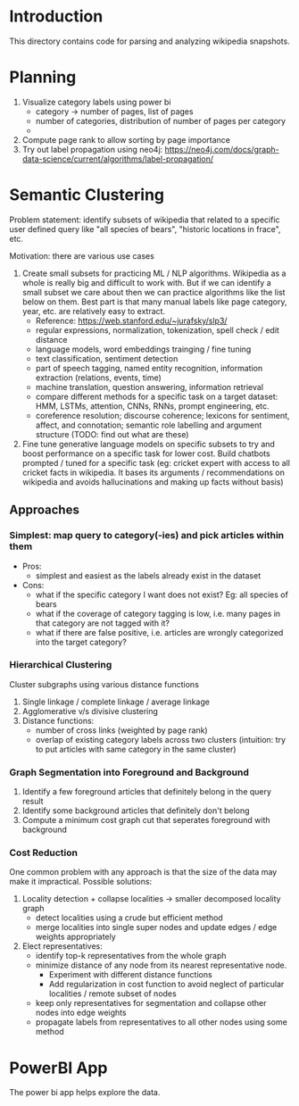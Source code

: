 # Introduction

This directory contains code for parsing and analyzing wikipedia snapshots.

# Planning

1. Visualize category labels using power bi
    - category -> number of pages, list of pages
    - number of categories, distribution of number of pages per category
    - 
2. Compute page rank to allow sorting by page importance
3. Try out label propagation using neo4j: https://neo4j.com/docs/graph-data-science/current/algorithms/label-propagation/

# Semantic Clustering

Problem statement: identify subsets of wikipedia that related to a specific user defined query like "all species of bears", "historic locations in frace", etc.

Motivation: there are various use cases
1. Create small subsets for practicing ML / NLP algorithms. Wikipedia as a whole is really big and difficult to work with. But if we can identify a small subset we care about then we can practice algorithms like the list below on them. Best part is that many manual labels like page category, year, etc. are relatively easy to extract.
    - Reference: https://web.stanford.edu/~jurafsky/slp3/
    - regular expressions, normalization, tokenization, spell check / edit distance
    - language models, word embeddings trainging / fine tuning
    - text classification, sentiment detection
    - part of speech tagging, named entity recognition, information extraction (relations, events, time)
    - machine translation, question answering, information retrieval 
    - compare different methods for a specific task on a target dataset: HMM, LSTMs, attention, CNNs, RNNs, prompt engineering, etc.
    - coreference resolution; discourse coherence; lexicons for sentiment, affect, and connotation; semantic role labelling and argument structure (TODO: find out what are these)
2. Fine tune generative language models on specific subsets to try and boost performance on a specific task for lower cost. Build chatbots prompted / tuned for a specific task (eg: cricket expert with access to all cricket facts in wikipedia. It bases its arguments / recommendations on wikipedia and avoids hallucinations and making up facts without basis)

## Approaches

### Simplest: map query to category(-ies) and pick articles within them

* Pros:
    - simplest and easiest as the labels already exist in the dataset
* Cons:
    - what if the specific category I want does not exist? Eg: all species of bears
    - what if the coverage of category tagging is low, i.e. many pages in that category are not tagged with it?
    - what if there are false positive, i.e. articles are wrongly categorized into the target category?

### Hierarchical Clustering 

Cluster subgraphs using various distance functions
1. Single linkage / complete linkage / average linkage
2. Agglomerative v/s divisive clustering
3. Distance functions:
    - number of cross links (weighted by page rank)
    - overlap of existing category labels across two clusters (intuition: try to put articles with same category in the same cluster)

### Graph Segmentation into Foreground and Background

1. Identify a few foreground articles that definitely belong in the query result
2. Identify some background articles that definitely don't belong
3. Compute a minimum cost graph cut that seperates foreground with background

### Cost Reduction

One common problem with any approach is that the size of the data may make it impractical. Possible solutions:
1. Locality detection + collapse localities -> smaller decomposed locality graph
    - detect localities using a crude but efficient method
    - merge localities into single super nodes and update edges / edge weights appropriately
2. Elect representatives: 
    - identify top-k representatives from the whole graph
    - minimize distance of any node from its nearest representative node. 
        * Experiment with different distance functions
        * Add regularization in cost function to avoid neglect of particular localities / remote subset of nodes
    - keep only representatives for segmentation and collapse other nodes into edge weights
    - propagate labels from representatives to all other nodes using some method

# PowerBI App

The power bi app helps explore the data.
